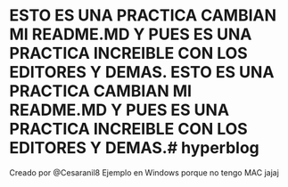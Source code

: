# ESTO ES UNA PRACTICA CAMBIAN MI README.MD Y PUES ES UNA PRACTICA INCREIBLE CON LOS EDITORES Y DEMAS. ESTO ES UNA PRACTICA CAMBIAN MI README.MD Y PUES ES UNA PRACTICA INCREIBLE CON LOS EDITORES Y DEMAS.# hyperblog

Creado por @Cesaranil8
Ejemplo en Windows porque no tengo MAC jajaj